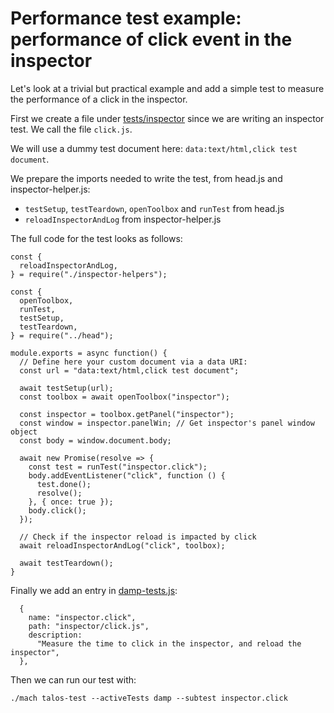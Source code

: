# Performance test example: performance of click event in the inspector

Let's look at a trivial but practical example and add a simple test to measure the performance of a click in the inspector.

First we create a file under [tests/inspector](https://searchfox.org/mozilla-central/source/testing/talos/talos/tests/devtools/addon/content/tests/inspector) since we are writing an inspector test. We call the file `click.js`.

We will use a dummy test document here: `data:text/html,click test document`.

We prepare the imports needed to write the test, from head.js and inspector-helper.js:
- `testSetup`, `testTeardown`, `openToolbox` and `runTest` from head.js
- `reloadInspectorAndLog` from inspector-helper.js

The full code for the test looks as follows:
```
const {
  reloadInspectorAndLog,
} = require("./inspector-helpers");

const {
  openToolbox,
  runTest,
  testSetup,
  testTeardown,
} = require("../head");

module.exports = async function() {
  // Define here your custom document via a data URI:
  const url = "data:text/html,click test document";

  await testSetup(url);
  const toolbox = await openToolbox("inspector");

  const inspector = toolbox.getPanel("inspector");
  const window = inspector.panelWin; // Get inspector's panel window object
  const body = window.document.body;

  await new Promise(resolve => {
    const test = runTest("inspector.click");
    body.addEventListener("click", function () {
      test.done();
      resolve();
    }, { once: true });
    body.click();
  });

  // Check if the inspector reload is impacted by click
  await reloadInspectorAndLog("click", toolbox);

  await testTeardown();
}
```

Finally we add an entry in [damp-tests.js](https://searchfox.org/mozilla-central/source/testing/talos/talos/tests/devtools/addon/content/damp-tests.js):
```
  {
    name: "inspector.click",
    path: "inspector/click.js",
    description:
      "Measure the time to click in the inspector, and reload the inspector",
  },
```

Then we can run our test with:
```
./mach talos-test --activeTests damp --subtest inspector.click
```

